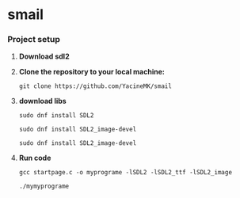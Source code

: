 # smail

### Project setup

1. **Download sdl2**

2. **Clone the repository to your local machine:**

   ```shell
   git clone https://github.com/YacineMK/smail
   ```
3. **download libs**

   ```shell
   sudo dnf install SDL2
   ```
   
   ```shell
   sudo dnf install SDL2_image-devel
   ```
   
   ```shell
   sudo dnf install SDL2_image-devel
   ```

4. **Run code**

   ```shell
   gcc startpage.c -o myprograme -lSDL2 -lSDL2_ttf -lSDL2_image
   ```

   ```shell
   ./mymyprograme
   ```
